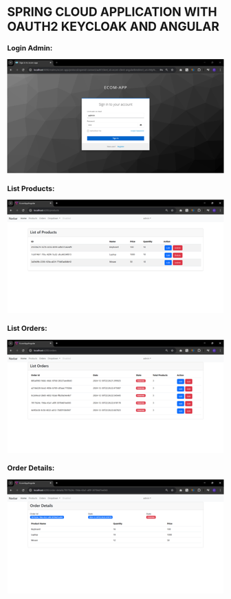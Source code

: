 # SPRING CLOUD APPLICATION WITH OAUTH2 KEYCLOAK AND ANGULAR

### Login Admin:
![login admin](captures/login-admin.png)
### List Products:
![list products](captures/list-products.png)

### List Orders:
![list orders](captures/list-orders.png)

### Order Details:
![order details](captures/order-details.png)